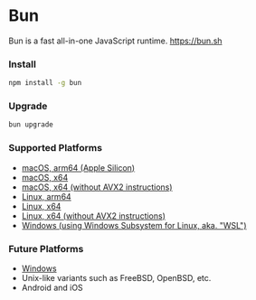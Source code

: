 # Bun

Bun is a fast all-in-one JavaScript runtime. https://bun.sh

### Install

```sh
npm install -g bun
```

### Upgrade

```sh
bun upgrade
```

### Supported Platforms

- [macOS, arm64 (Apple Silicon)](https://www.npmjs.com/package/@oven/bun-darwin-aarch64)
- [macOS, x64](<(https://www.npmjs.com/package/@oven/bun-darwin-x64)>)
- [macOS, x64 (without AVX2 instructions)](https://www.npmjs.com/package/@oven/bun-darwin-x64-baseline)
- [Linux, arm64](https://www.npmjs.com/package/@oven/bun-linux-aarch64)
- [Linux, x64](https://www.npmjs.com/package/@oven/bun-linux-x64)
- [Linux, x64 (without AVX2 instructions)](https://www.npmjs.com/package/@oven/bun-linux-x64-baseline)
- [Windows (using Windows Subsystem for Linux, aka. "WSL")](https://relatablecode.com/how-to-set-up-bun-on-a-windows-machine)

### Future Platforms

- [Windows](https://github.com/oven-sh/bun/issues/43)
- Unix-like variants such as FreeBSD, OpenBSD, etc.
- Android and iOS
